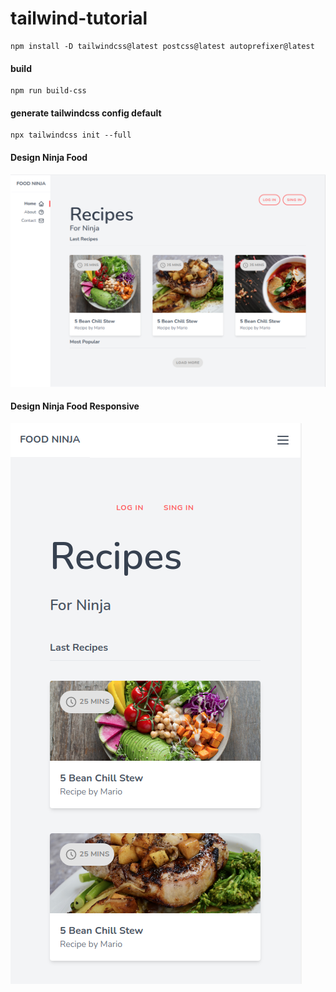 # tailwind-tutorial

```
npm install -D tailwindcss@latest postcss@latest autoprefixer@latest
```

#### build
```
npm run build-css
```

#### generate tailwindcss config default
```
npx tailwindcss init --full
```

#### Design Ninja Food
![Design Ninja Food](./documentation/imgs/ninjafood.png?raw=true)

#### Design Ninja Food Responsive
![Design Ninja Food Responsive](./documentation/imgs/ninjafood-responsive.png?raw=true)
